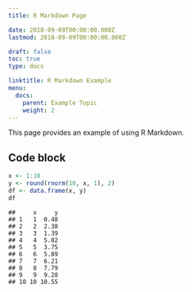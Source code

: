 ```yaml
---
title: R Markdown Page

date: 2018-09-09T00:00:00.000Z
lastmod: 2018-09-09T00:00:00.000Z

draft: false
toc: true
type: docs

linktitle: R Markdown Example
menu:
  docs:
    parent: Example Topic
    weight: 2
---
```


This page provides an example of using R Markdown.

## Code block


```r
x <- 1:10
y <- round(rnorm(10, x, 1), 2)
df <- data.frame(x, y)
df
```

```
##     x     y
## 1   1  0.48
## 2   2  2.38
## 3   3  1.39
## 4   4  5.02
## 5   5  3.75
## 6   6  5.89
## 7   7  6.21
## 8   8  7.79
## 9   9  9.28
## 10 10 10.55
```

